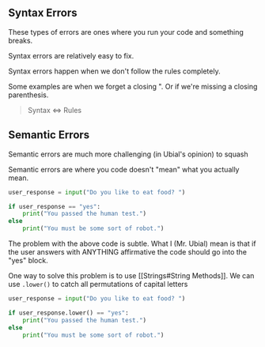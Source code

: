 ## Syntax Errors

These types of errors are ones where you run your code and something breaks.

Syntax errors are relatively easy to fix.

Syntax errors happen when we don't follow the rules completely.

Some examples are when we forget a closing ". Or if we're missing a closing parenthesis.

> Syntax <=> Rules

## Semantic Errors

Semantic errors are much more challenging (in Ubial's opinion) to squash

Semantic errors are where you code doesn't "mean" what you actually mean.

```python
user_response = input("Do you like to eat food? ")

if user_response == "yes":
	print("You passed the human test.")
else
	print("You must be some sort of robot.")
```

The problem with the above code is subtle. What I (Mr. Ubial) mean is that if the user answers with ANYTHING affirmative the code should go into the "yes" block.

One way to solve this problem is to use [[Strings#String Methods]]. We can use `.lower()` to catch all permutations of capital letters

```python
user_response = input("Do you like to eat food? ")

if user_response.lower() == "yes":
	print("You passed the human test.")
else
	print("You must be some sort of robot.")
```
